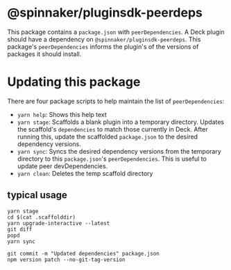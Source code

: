  # @spinnaker/pluginsdk-peerdeps

 This package contains a `package.json` with `peerDependencies`.
 A Deck plugin should have a dependency on `@spinnaker/pluginsdk-peerdeps`.
 This package's `peerDependencies` informs the plugin's of the versions of packages it should install.

 # Updating this package

There are four package scripts to help maintain the list of `peerDependencies`:

- `yarn help`:  Shows this help text
- `yarn stage`: Scaffolds a blank plugin into a temporary directory.
                Updates the scaffold's `dependencies` to match those currently in Deck.
                After running this, update the scaffolded `package.json` to the desired dependency versions.
- `yarn sync`:  Syncs the desired dependency versions from the temporary directory to this `package.json`'s `peerDependencies`.
                This is useful to update peer devDependencies.
- `yarn clean`: Deletes the temp scaffold directory

## typical usage

```
yarn stage
cd $(cat .scaffolddir)
yarn upgrade-interactive --latest
git diff
popd
yarn sync

git commit -m "Updated dependencies" package.json
npm version patch --no-git-tag-version
```
